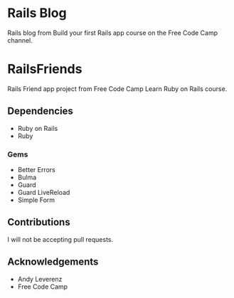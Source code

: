 # Rails Blog
Rails blog from Build your first Rails app course on the Free Code Camp channel.

# RailsFriends
Rails Friend app project from Free Code Camp Learn Ruby on Rails course.

## Dependencies
- Ruby on Rails
- Ruby

### Gems
- Better Errors
- Bulma 
- Guard
- Guard LiveReload
- Simple Form

## Contributions
I will not be accepting pull requests.

## Acknowledgements
* Andy Leverenz
* Free Code Camp 
